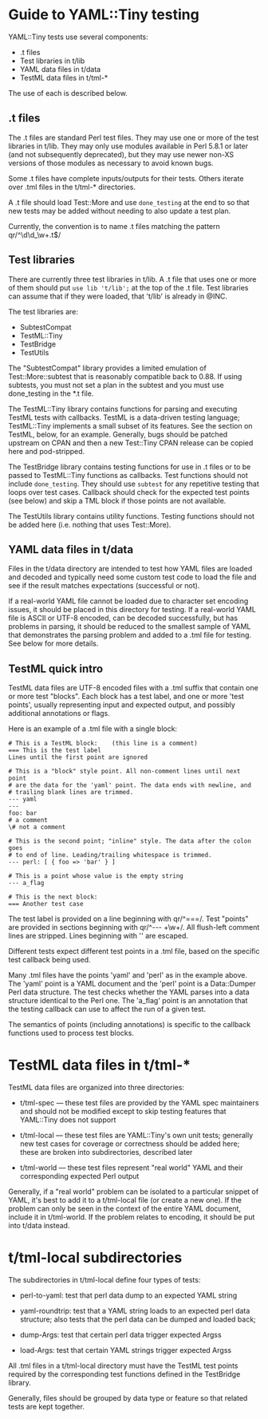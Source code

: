 # Guide to YAML::Tiny testing

YAML::Tiny tests use several components:

* .t files
* Test libraries in t/lib
* YAML data files in t/data
* TestML data files in t/tml-*

The use of each is described below.

## .t files

The .t files are standard Perl test files.  They may use one or more of the
test libraries in t/lib.  They may only use modules available in Perl 5.8.1 or
later (and not subsequently deprecated), but they may use newer non-XS versions
of those modules as necessary to avoid known bugs.

Some .t files have complete inputs/outputs for their tests.  Others iterate
over .tml files in the t/tml-* directories.

A .t file should load Test::More and use `done_testing` at the end
to so that new tests may be added without needing to also update a test plan.

Currently, the convention is to name .t files matching the pattern
qr/^\d\d_\w+\.t$/

## Test libraries

There are currently three test libraries in t/lib.  A .t file that uses one or
more of them should put `use lib 't/lib';` at the top of the .t file.  Test
libraries can assume that if they were loaded, that 't/lib' is already in @INC.

The test libraries are:

* SubtestCompat
* TestML::Tiny
* TestBridge
* TestUtils

The "SubtestCompat" library provides a limited emulation of
Test::More::subtest that is reasonably compatible back to 0.88.  If using
subtests, you must not set a plan in the subtest and you must use
done_testing in the *.t file.

The TestML::Tiny library contains functions for parsing and executing TestML
tests with callbacks.  TestML is a data-driven testing language; TestML::Tiny
implements a small subset of its features. See the section on TestML, below,
for an example. Generally, bugs should be patched upstream on CPAN and then
a new Test::Tiny CPAN release can be copied here and pod-stripped.

The TestBridge library contains testing functions for use in .t files or to
be passed to TestML::Tiny functions as callbacks.  Test functions should not
include `done_testing`.  They should use `subtest` for any repetitive testing
that loops over test cases.  Callback should check for the expected test
points (see below) and skip a TML block if those points are not available.

The TestUtils library contains utility functions.  Testing functions should
not be added here (i.e. nothing that uses Test::More).

## YAML data files in t/data

Files in the t/data directory are intended to test how YAML files are loaded
and decoded and typically need some custom test code to load the file and see
if the result matches expectations (successful or not).

If a real-world YAML file cannot be loaded due to character set encoding
issues, it should be placed in this directory for testing.  If a real-world
YAML file is ASCII or UTF-8 encoded, can be decoded successfully, but has
problems in parsing, it should be reduced to the smallest sample of YAML that
demonstrates the parsing problem and added to a .tml file for testing.  See
below for more details.

## TestML quick intro

TestML data files are UTF-8 encoded files with a .tml suffix that contain one
or more test "blocks".  Each block has a test label, and one or more 'test
points', usually representing input and expected output, and possibly
additional annotations or flags.

Here is an example of a .tml file with a single block:

    # This is a TestML block:    (this line is a comment)
    === This is the test label
    Lines until the first point are ignored

    # This is a "block" style point. All non-comment lines until next point
    # are the data for the 'yaml' point. The data ends with newline, and
    # trailing blank lines are trimmed.
    --- yaml
    ---
    foo: bar
    # a comment
    \# not a comment

    # This is the second point; "inline" style. The data after the colon goes
    # to end of line. Leading/trailing whitespace is trimmed.
    --- perl: [ { foo => 'bar' } ]

    # This is a point whose value is the empty string
    --- a_flag

    # This is the next block:
    === Another test case

The test label is provided on a line beginning with qr/^===/.  Test "points"
are provided in sections beginning with qr/^--- +\w+/.  All flush-left comment
lines are stripped.  Lines beginning with '\' are escaped.

Different tests expect different test points in a .tml file, based on the
specific test callback being used.

Many .tml files have the points 'yaml' and 'perl' as in the example above.  The
'yaml' point is a YAML document and the 'perl' point is a Data::Dumper Perl
data structure.  The test checks whether the YAML parses into a data structure
identical to the Perl one.  The 'a_flag' point is an annotation that the
testing callback can use to affect the run of a given test.

The semantics of points (including annotations) is specific to the callback
functions used to process test blocks.

# TestML data files in t/tml-*

TestML data files are organized into three directories:

* t/tml-spec — these test files are provided by the YAML spec maintainers and
should not be modified except to skip testing features that YAML::Tiny does not
support

* t/tml-local — these test files are YAML::Tiny's own unit tests; generally new
test cases for coverage or correctness should be added here; these are
broken into subdirectories, described later

* t/tml-world — these test files represent "real world" YAML and their
corresponding expected Perl output

Generally, if a "real world" problem can be isolated to a particular snippet of
YAML, it's best to add it to a t/tml-local file (or create a new one).  If the
problem can only be seen in the context of the entire YAML document, include it
in t/tml-world.  If the problem relates to encoding, it should be put into
t/data instead.

# t/tml-local subdirectories

The subdirectories in t/tml-local define four types of tests:

* perl-to-yaml: test that perl data dump to an expected YAML string

* yaml-roundtrip: test that a YAML string loads to an expected perl data
  structure; also tests that the perl data can be dumped and loaded back;

* dump-Args: test that certain perl data trigger expected Argss

* load-Args: test that certain YAML strings trigger expected Argss

All .tml files in a t/tml-local directory must have the TestML
test points required by the corresponding test functions defined
in the TestBridge library.

Generally, files should be grouped by data type or feature so that
related tests are kept together.
